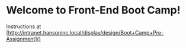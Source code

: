 # Welcome to Front-End Boot Camp!

Instructions at [http://intranet.hansoninc.local/display/design/Boot+Camp+Pre-Assignment]()
